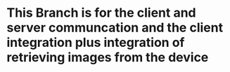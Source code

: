 # This Branch is for the client and server communcation and the client integration plus integration of retrieving images from the device
